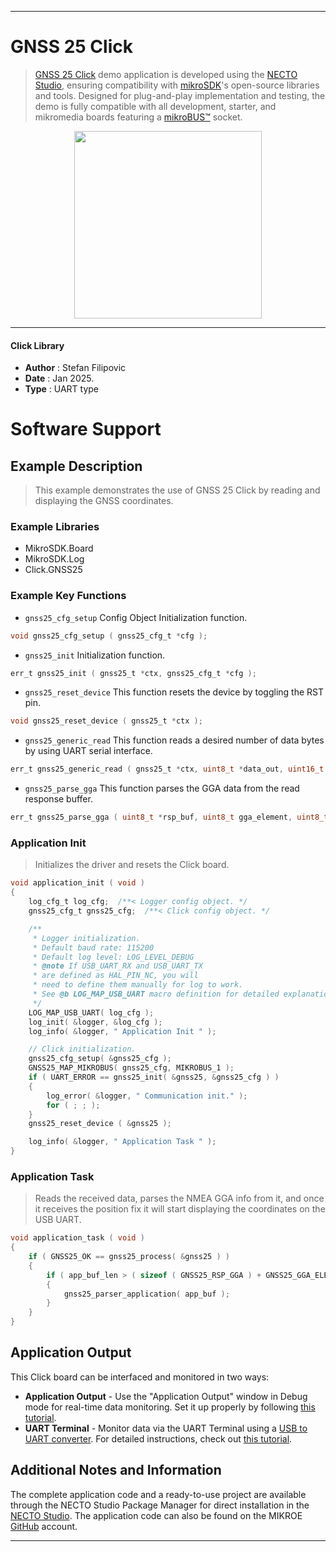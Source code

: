 
---
# GNSS 25 Click

> [GNSS 25 Click](https://www.mikroe.com/?pid_product=MIKROE-6535) demo application is developed using
the [NECTO Studio](https://www.mikroe.com/necto), ensuring compatibility with [mikroSDK](https://www.mikroe.com/mikrosdk)'s
open-source libraries and tools. Designed for plug-and-play implementation and testing, the demo is fully compatible with
all development, starter, and mikromedia boards featuring a [mikroBUS&trade;](https://www.mikroe.com/mikrobus) socket.

<p align="center">
  <img src="https://www.mikroe.com/?pid_product=MIKROE-6535&image=1" height=300px>
</p>

---

#### Click Library

- **Author**        : Stefan Filipovic
- **Date**          : Jan 2025.
- **Type**          : UART type

# Software Support

## Example Description

> This example demonstrates the use of GNSS 25 Click by reading and displaying the GNSS coordinates.

### Example Libraries

- MikroSDK.Board
- MikroSDK.Log
- Click.GNSS25

### Example Key Functions

- `gnss25_cfg_setup` Config Object Initialization function.
```c
void gnss25_cfg_setup ( gnss25_cfg_t *cfg );
```

- `gnss25_init` Initialization function.
```c
err_t gnss25_init ( gnss25_t *ctx, gnss25_cfg_t *cfg );
```

- `gnss25_reset_device` This function resets the device by toggling the RST pin.
```c
void gnss25_reset_device ( gnss25_t *ctx );
```

- `gnss25_generic_read` This function reads a desired number of data bytes by using UART serial interface.
```c
err_t gnss25_generic_read ( gnss25_t *ctx, uint8_t *data_out, uint16_t len );
```

- `gnss25_parse_gga` This function parses the GGA data from the read response buffer.
```c
err_t gnss25_parse_gga ( uint8_t *rsp_buf, uint8_t gga_element, uint8_t *element_data );
```

### Application Init

> Initializes the driver and resets the Click board.

```c
void application_init ( void )
{
    log_cfg_t log_cfg;  /**< Logger config object. */
    gnss25_cfg_t gnss25_cfg;  /**< Click config object. */

    /** 
     * Logger initialization.
     * Default baud rate: 115200
     * Default log level: LOG_LEVEL_DEBUG
     * @note If USB_UART_RX and USB_UART_TX 
     * are defined as HAL_PIN_NC, you will 
     * need to define them manually for log to work. 
     * See @b LOG_MAP_USB_UART macro definition for detailed explanation.
     */
    LOG_MAP_USB_UART( log_cfg );
    log_init( &logger, &log_cfg );
    log_info( &logger, " Application Init " );

    // Click initialization.
    gnss25_cfg_setup( &gnss25_cfg );
    GNSS25_MAP_MIKROBUS( gnss25_cfg, MIKROBUS_1 );
    if ( UART_ERROR == gnss25_init( &gnss25, &gnss25_cfg ) ) 
    {
        log_error( &logger, " Communication init." );
        for ( ; ; );
    }
    gnss25_reset_device ( &gnss25 );

    log_info( &logger, " Application Task " );
}
```

### Application Task

> Reads the received data, parses the NMEA GGA info from it, and once it receives the position fix it will start displaying the coordinates on the USB UART.

```c
void application_task ( void )
{
    if ( GNSS25_OK == gnss25_process( &gnss25 ) ) 
    {
        if ( app_buf_len > ( sizeof ( GNSS25_RSP_GGA ) + GNSS25_GGA_ELEMENT_SIZE ) ) 
        {
            gnss25_parser_application( app_buf );
        }
    }
}
```

## Application Output

This Click board can be interfaced and monitored in two ways:
- **Application Output** - Use the "Application Output" window in Debug mode for real-time data monitoring.
Set it up properly by following [this tutorial](https://www.youtube.com/watch?v=ta5yyk1Woy4).
- **UART Terminal** - Monitor data via the UART Terminal using
a [USB to UART converter](https://www.mikroe.com/click/interface/usb?interface*=uart,uart). For detailed instructions,
check out [this tutorial](https://help.mikroe.com/necto/v2/Getting%20Started/Tools/UARTTerminalTool).

## Additional Notes and Information

The complete application code and a ready-to-use project are available through the NECTO Studio Package Manager for 
direct installation in the [NECTO Studio](https://www.mikroe.com/necto). The application code can also be found on
the MIKROE [GitHub](https://github.com/MikroElektronika/mikrosdk_click_v2) account.

---
